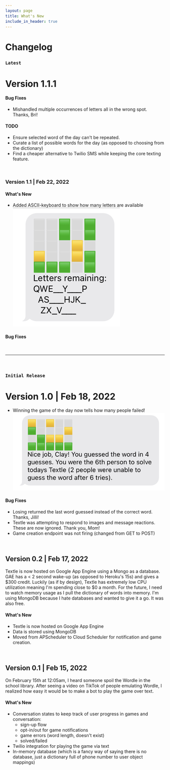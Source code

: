 ```yaml
---
layout: page
title: What's New
include_in_header: true
---
```


# Changelog

### `Latest`
# **Version 1.1.1**

#### Bug Fixes
- Mishandled multiple occurrences of letters all in the wrong spot.  Thanks, Bri!

#### TODO
- Ensure selected word of the day can't be repeated.
- Curate a list of possible words for the day (as opposed to choosing from the dictionary)
- Find a cheaper alternative to Twilio SMS while keeping the core texting feature.

<br>

### **Version 1.1  | Feb 22, 2022**

#### What's New
- Added ASCII-keyboard to show how many letters are available
![ASCII-keyboard](/assets/changelog/keyboard.jpg)

#### Bug Fixes

<br>

________
<br>

### `Initial Release`
# **Version 1.0  | Feb 18, 2022**
- Winning the game of the day now tells how many people failed!
![loses](/assets/changelog/lost.jpg)

#### Bug Fixes
- Losing returned the last word guessed instead of the correct word.  Thanks, Jilli!
- Textle was attempting to respond to images and message reactions.  These are now ignored.  Thank you, Mom!
- Game creation endpoint was not firing (changed from GET to POST)

<br>

## **Version 0.2  | Feb 17, 2022**
Textle is now hosted on Google App Engine using a Mongo as a database.  GAE has a < 2 second wake-up (as opposed to Heroku's 15s) and gives a $300 credit.  Luckily (as if by design), Textle has extremely low CPU utilization meaning I'm spending close to $0 a month.  For the future, I need to watch memory usage as I pull the dictionary of words into memory.  I'm using MongoDB because I hate databases and wanted to give it a go.  It was also free.

#### What's New
- Textle is now hosted on Google App Engine
- Data is stored using MongoDB
- Moved from APScheduler to Cloud Scheduler for notification and game creation.

<br>

## Version 0.1  | Feb 15, 2022
On February 15th at 12:05am, I heard someone spoil the Wordle in the school library.  After seeing a video on TikTok of people emulating Wordle, I realized how easy it would be to make a bot to play the game over text.

#### What's New
- Conversation states to keep track of user progress in games and conversation:
  - sign-up flow
  - opt-in/out for game notifications
  - game errors (word length, doesn't exist)
  - solved/failed
- Twilio integration for playing the game via text
- In-memory database (which is a fancy way of saying there is no database, just a dictionary full of phone number to user object mappings)

<br>